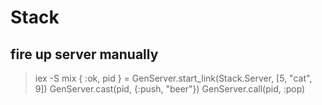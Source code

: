 # Stack

## fire up server manually 
> iex -S mix 
> { :ok, pid } = GenServer.start_link(Stack.Server, [5, "cat", 9])
> GenServer.cast(pid, {:push, "beer"})
> GenServer.call(pid, :pop)
